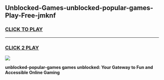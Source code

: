 
## Unblocked-Games-unblocked-popular-games-Play-Free-jmknf
<h3>
<a href="https://premium76.site?title=unblocked-popular-games&ref=15A">CLICK TO PLAY</a></h3>
<hr>

<h3>
<a href="https://premium76.site?title=unblocked-popular-games&ref=15A">CLICK 2 PLAY</a>
  
</h3>

<a href="https://premium76.site?title=unblocked-popular-games&ref=15A"><img src="https://clearcache.store/games.png"></a>


**unblocked-popular-games games unblocked: Your Gateway to Fun and Accessible Online Gaming**
